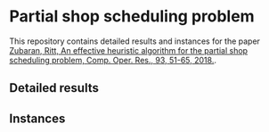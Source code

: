 # Partial shop scheduling problem

This repository contains detailed results and instances for the paper [Zubaran, Ritt, An effective heuristic algorithm for the partial shop scheduling problem, Comp. Oper. Res., 93, 51-65, 2018.](https://doi.org/10.1016/j.cor.2018.01.015).

## Detailed results

## Instances
